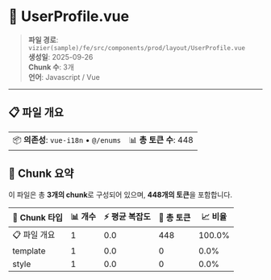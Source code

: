 # 📄 UserProfile.vue

> **파일 경로**: `vizier(sample)/fe/src/components/prod/layout/UserProfile.vue`  
> **생성일**: 2025-09-26  
> **Chunk 수**: 3개  
> **언어**: Javascript / Vue
---





## 📋 파일 개요

| | |
|--|--|
| 📦 **의존성**: `vue-i18n` • `@/enums` | 📊 **총 토큰 수**: 448 |






## 🧩 Chunk 요약

이 파일은 총 **3개의 chunk**로 구성되어 있으며, **448개의 토큰**을 포함합니다.

| 🧩 Chunk 타입 | 📊 개수 | ⚡ 평균 복잡도 | 📝 총 토큰 | 📈 비율 |
|---------------|--------|-------------|----------|--------|
| 📋 파일 개요 | 1 | 0.0 | 448 | 100.0% |
| template | 1 | 0.0 | 0 | 0.0% |
| style | 1 | 0.0 | 0 | 0.0% |

